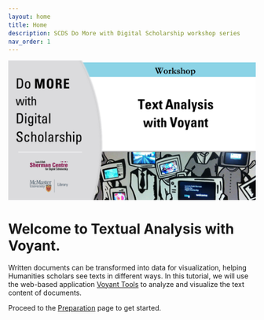 ```yaml
---
layout: home
title: Home
description: SCDS Do More with Digital Scholarship workshop series
nav_order: 1
---
```


<img src="assets/img/dmds-voyant.png" alt="Workshop Title Slide" width="720">

# Welcome to Textual Analysis with Voyant. 

Written documents can be transformed into data for visualization, helping Humanities scholars see texts in different ways. In this tutorial, we will use the web-based application [Voyant Tools](https://voyant-tools.org/) to analyze and visualize the text content of documents.

Proceed to the [Preparation](preparation) page to get started.
